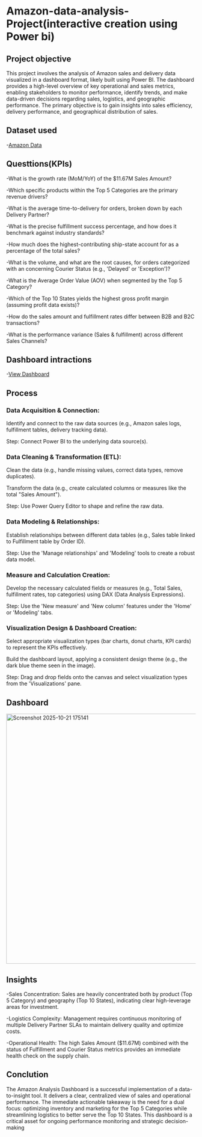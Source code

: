 # Amazon-data-analysis-Project(interactive creation using Power bi)
## Project objective
This project involves the analysis of Amazon sales and delivery data visualized in a dashboard format, likely built using Power BI. The dashboard provides a high-level overview of key operational and sales metrics, enabling stakeholders to monitor performance, identify trends, and make data-driven decisions regarding sales, logistics, and geographic performance. The primary objective is to gain insights into sales efficiency, delivery performance, and geographical distribution of sales.
## Dataset used  
-<a href="https://github.com/anasmummar-702/Data-analysis-dashboards/blob/main/Amazon%20Data.xlsx">Amazon Data</a>
## Questtions(KPIs)

-What is the growth rate (MoM/YoY) of the $11.67M Sales Amount?

-Which specific products within the Top 5 Categories are the primary revenue drivers?

-What is the average time-to-delivery for orders, broken down by each Delivery Partner?

-What is the precise fulfillment success percentage, and how does it benchmark against industry standards?

-How much does the highest-contributing ship-state account for as a percentage of the total sales?

-What is the volume, and what are the root causes, for orders categorized with an concerning Courier Status (e.g., 'Delayed' or 'Exception')?

-What is the Average Order Value (AOV) when segmented by the Top 5 Category?

-Which of the Top 10 States yields the highest gross profit margin (assuming profit data exists)?

-How do the sales amount and fulfillment rates differ between B2B and B2C transactions?

-What is the performance variance (Sales & fulfillment) across different Sales Channels?

## Dashboard intractions 
-<a href="https://github.com/anasmummar-702/Data-analysis-dashboards/blob/main/Screenshot%202025-10-21%20162433.png">View Dashboard</a>

## Process

### Data Acquisition & Connection:

Identify and connect to the raw data sources (e.g., Amazon sales logs, fulfillment tables, delivery tracking data).

Step: Connect Power BI to the underlying data source(s).

### Data Cleaning & Transformation (ETL):

Clean the data (e.g., handle missing values, correct data types, remove duplicates).

Transform the data (e.g., create calculated columns or measures like the total "Sales Amount").

Step: Use Power Query Editor to shape and refine the raw data.

### Data Modeling & Relationships:

Establish relationships between different data tables (e.g., Sales table linked to Fulfillment table by Order ID).

Step: Use the 'Manage relationships' and 'Modeling' tools to create a robust data model.

### Measure and Calculation Creation:

Develop the necessary calculated fields or measures (e.g., Total Sales, fulfillment rates, top categories) using DAX (Data Analysis Expressions).

Step: Use the 'New measure' and 'New column' features under the 'Home' or 'Modeling' tabs.

### Visualization Design & Dashboard Creation:

Select appropriate visualization types (bar charts, donut charts, KPI cards) to represent the KPIs effectively.

Build the dashboard layout, applying a consistent design theme (e.g., the dark blue theme seen in the image).

Step: Drag and drop fields onto the canvas and select visualization types from the 'Visualizations' pane.

## Dashboard
<img width="513" height="665" alt="Screenshot 2025-10-21 175141" src="https://github.com/user-attachments/assets/eb9d59f8-6a35-42c2-abf3-bbdd297e5cb3" />


## Insights
-Sales Concentration: Sales are heavily concentrated both by product (Top 5 Category) and geography (Top 10 States), indicating clear high-leverage areas for investment.

-Logistics Complexity: Management requires continuous monitoring of multiple Delivery Partner SLAs to maintain delivery quality and optimize costs.

-Operational Health: The high Sales Amount ($11.67M) combined with the status of Fulfillment and Courier Status metrics provides an immediate health check on the supply chain.


## Conclution
The Amazon Analysis Dashboard is a successful implementation of a data-to-insight tool. It delivers a clear, centralized view of sales and operational performance. The immediate actionable takeaway is the need for a dual focus: optimizing inventory and marketing for the Top 5 Categories while streamlining logistics to better serve the Top 10 States. This dashboard is a critical asset for ongoing performance monitoring and strategic decision-making
